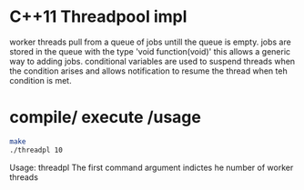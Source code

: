 # C++11 Threadpool impl 

worker threads pull from a queue of jobs untill the queue is empty.
jobs are stored in the queue with the type 'void function(void)'
this allows a generic way to adding jobs.
conditional variables are used to suspend threads when the condition
arises and allows notification to resume the thread when teh condition
is met.


# compile/ execute /usage

```bash
make
./threadpl 10

```
Usage: threadpl <noOfthreads>
The first command argument indictes he number of worker threads 

